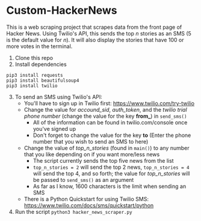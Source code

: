 # Custom-HackerNews
This is a web scraping project that scrapes data from the front page of Hacker News. Using Twilio's API, this sends the top *n* stories as an SMS (5 is the default value for *n*). It will also display the stories that have 100 or more votes in the terminal.

1. Clone this repo
2. Install dependencies
```
pip3 install requests
pip3 install beautifulsoup4
pip3 install twilio
```
3. To send an SMS using Twilio's API: 
    - You'll have to sign up in Twilio first: https://www.twilio.com/try-twilio
    - Change the value for *accound_sid*, *auth_token*, and the *twilio trial phone number* (change the value for the key **from_**) in `send_sms()`
        - All of the information can be found in twilio.com/console once you've signed up
        - Don't forget to change the value for the key **to** (Enter the phone number that you wish to send an SMS to here)
    - Change the value of *top_n_stories* (found in `main()`) to any number that you like depending on if you want more/less news
        - The script currently sends the top five news from the list
        - `top_n_stories = 2` will send the top 2 news, `top_n_stories = 4` will send the top 4, and so forth; the value for *top_n_stories* will be passed to `send_sms()` as an argument
        - As far as I know, 1600 characters is the limit when sending an SMS
    - There is a Python Quickstart for using Twilio SMS: https://www.twilio.com/docs/sms/quickstart/python
4. Run the script `python3 hacker_news_scraper.py`